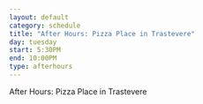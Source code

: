 ```yaml
---
layout: default
category: schedule
title: "After Hours: Pizza Place in Trastevere"
day: tuesday
start: 5:30PM
end: 10:00PM
type: afterhours
---
```


After Hours: Pizza Place in Trastevere
